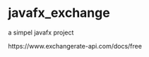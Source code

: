 # javafx_exchange

a simpel javafx project

<p style = "color = red"><a>https://www.exchangerate-api.com/docs/free</a></p>
